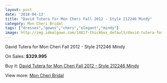 ```yaml
---
layout: post
date: '2018-04-13'
title: "David Tutera for Mon Cheri Fall 2012 - Style 212246 Mindy"
category: Mon Cheri Bridal
tags: ["dresses","gowns","cheri","elegant","mindy"]
image: http://img.idealgown.com/14817-thickbox_default/david-tutera-for-mon-cheri-fall-2012-style-212246-mindy.jpg
---
```

David Tutera for Mon Cheri Fall 2012 - Style 212246 Mindy

On Sales: **$329.995**
<a href="https://www.idealgown.com/en/mon-cheri-bridal/5953-david-tutera-for-mon-cheri-fall-2012-style-212246-mindy.html"><amp-img layout="responsive" width="600" height="600" src="//img.idealgown.com/14817-thickbox_default/david-tutera-for-mon-cheri-fall-2012-style-212246-mindy.jpg" alt="David Tutera for Mon Cheri Fall 2012 - Style 212246 Mindy 0" /></a>
<a href="https://www.idealgown.com/en/mon-cheri-bridal/5953-david-tutera-for-mon-cheri-fall-2012-style-212246-mindy.html"><amp-img layout="responsive" width="600" height="600" src="//img.idealgown.com/14818-thickbox_default/david-tutera-for-mon-cheri-fall-2012-style-212246-mindy.jpg" alt="David Tutera for Mon Cheri Fall 2012 - Style 212246 Mindy 1" /></a>

Buy it: [David Tutera for Mon Cheri Fall 2012 - Style 212246 Mindy](https://www.idealgown.com/en/mon-cheri-bridal/5953-david-tutera-for-mon-cheri-fall-2012-style-212246-mindy.html "David Tutera for Mon Cheri Fall 2012 - Style 212246 Mindy")

View more: [Mon Cheri Bridal](https://www.idealgown.com/en/88-mon-cheri-bridal "Mon Cheri Bridal")